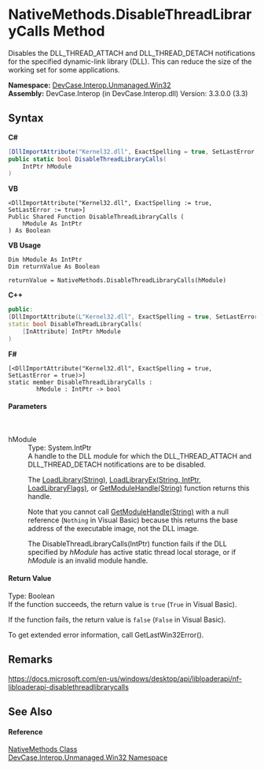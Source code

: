 # NativeMethods.DisableThreadLibraryCalls Method 
 

Disables the DLL_THREAD_ATTACH and DLL_THREAD_DETACH notifications for the specified dynamic-link library (DLL). This can reduce the size of the working set for some applications.

**Namespace:**&nbsp;<a href="N_DevCase_Interop_Unmanaged_Win32">DevCase.Interop.Unmanaged.Win32</a><br />**Assembly:**&nbsp;DevCase.Interop (in DevCase.Interop.dll) Version: 3.3.0.0 (3.3)

## Syntax

**C#**<br />
``` C#
[DllImportAttribute("Kernel32.dll", ExactSpelling = true, SetLastError = true)]
public static bool DisableThreadLibraryCalls(
	IntPtr hModule
)
```

**VB**<br />
``` VB
<DllImportAttribute("Kernel32.dll", ExactSpelling := true, SetLastError := true>]
Public Shared Function DisableThreadLibraryCalls ( 
	hModule As IntPtr
) As Boolean
```

**VB Usage**<br />
``` VB Usage
Dim hModule As IntPtr
Dim returnValue As Boolean

returnValue = NativeMethods.DisableThreadLibraryCalls(hModule)
```

**C++**<br />
``` C++
public:
[DllImportAttribute(L"Kernel32.dll", ExactSpelling = true, SetLastError = true)]
static bool DisableThreadLibraryCalls(
	[InAttribute] IntPtr hModule
)
```

**F#**<br />
``` F#
[<DllImportAttribute("Kernel32.dll", ExactSpelling = true, SetLastError = true)>]
static member DisableThreadLibraryCalls : 
        hModule : IntPtr -> bool 

```


#### Parameters
&nbsp;<dl><dt>hModule</dt><dd>Type: System.IntPtr<br />A handle to the DLL module for which the DLL_THREAD_ATTACH and DLL_THREAD_DETACH notifications are to be disabled. 

 The <a href="M_DevCase_Interop_Unmanaged_Win32_NativeMethods_LoadLibrary">LoadLibrary(String)</a>, <a href="M_DevCase_Interop_Unmanaged_Win32_NativeMethods_LoadLibraryEx">LoadLibraryEx(String, IntPtr, LoadLibraryFlags)</a>, or <a href="M_DevCase_Interop_Unmanaged_Win32_NativeMethods_GetModuleHandle">GetModuleHandle(String)</a> function returns this handle. 

 Note that you cannot call <a href="M_DevCase_Interop_Unmanaged_Win32_NativeMethods_GetModuleHandle">GetModuleHandle(String)</a> with a null reference (`Nothing` in Visual Basic) because this returns the base address of the executable image, not the DLL image. 

 The DisableThreadLibraryCalls(IntPtr) function fails if the DLL specified by *hModule* has active static thread local storage, or if *hModule* is an invalid module handle.</dd></dl>

#### Return Value
Type: Boolean<br />If the function succeeds, the return value is `true` (`True` in Visual Basic). 

 If the function fails, the return value is `false` (`False` in Visual Basic). 

 To get extended error information, call GetLastWin32Error().

## Remarks
<a href="https://docs.microsoft.com/en-us/windows/desktop/api/libloaderapi/nf-libloaderapi-disablethreadlibrarycalls" target="_blank">https://docs.microsoft.com/en-us/windows/desktop/api/libloaderapi/nf-libloaderapi-disablethreadlibrarycalls</a>

## See Also


#### Reference
<a href="T_DevCase_Interop_Unmanaged_Win32_NativeMethods">NativeMethods Class</a><br /><a href="N_DevCase_Interop_Unmanaged_Win32">DevCase.Interop.Unmanaged.Win32 Namespace</a><br />